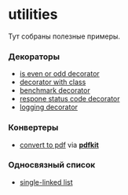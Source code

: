 # utilities
Тут собраны полезные примеры.
### Декораторы
- [is even or odd decorator](https://github.com/ArslanYadov/utilities/blob/main/decorators/decorators.py)
- [decorator with class](https://github.com/ArslanYadov/utilities/blob/main/decorators/decorator_with_class.py)
- [benchmark decorator](https://github.com/ArslanYadov/utilities/blob/main/decorators/benchmark.py)
- [respone status code decorator](https://github.com/ArslanYadov/utilities/blob/main/decorators/check_status.py)
- [logging decorator](https://github.com/ArslanYadov/utilities/blob/main/decorators/logit_decorator.py)
### Конвертеры
- [convert to pdf](https://github.com/ArslanYadov/utilities/blob/main/convert2/pdf/html2pdf.py) via [**pdfkit**](https://github.com/JazzCore/python-pdfkit)
### Односвязный список
- [single-linked list]()